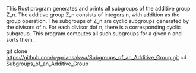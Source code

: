 This Rust program generates and prints all subgroups of the additive group Z_n. 
The additive group Z_n consists of integers n, with addition as the group operation. 
The subgroups of Z_n are cyclic subgroups generated by the divisors of n.
For each divisor dof n, there is a corresponding cyclic subgroup. 
This program computes all such subgroups for a given n and sorts them.


git clone https://github.com/cypriansakwa/Subgroups_of_an_Additive_Group.git
cd Subgroups_of_an_Additive_Group
